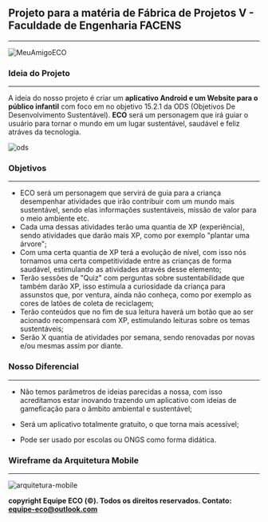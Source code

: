 <h2> Projeto para a matéria de Fábrica de Projetos V - Faculdade de Engenharia FACENS </h2>

-----------------------------------------------------------------------------------------------------------------------------------------------------------------------

![MeuAmigoECO](https://user-images.githubusercontent.com/63882166/168189727-4f3ffa6a-ff2e-4d45-a91e-597199c277a6.png)

<h3>Ideia do Projeto</h3>

-----------------------------------------------------------------------------------------------------------------------------------------------------------------------

A ideia do nosso projeto é criar um **aplicativo Android e um Website para o público infantil** com foco em no objetivo 15.2.1 da ODS (Objetivos De Desenvolvimento Sustentável). **ECO** será um personagem que irá guiar o usuário para tornar o mundo em um lugar sustentável, saudável e feliz atráves da tecnologia.

![ods](https://user-images.githubusercontent.com/63882166/168189901-f5be0022-4dd3-481f-80c8-b7d723a83a94.png)

<h3>Objetivos</h3>

-----------------------------------------------------------------------------------------------------------------------------------------------------------------------

- ECO será um personagem que servirá de guia para a criança desempenhar atividades que irão contribuir com um mundo mais sustentável, sendo elas informações sustentáveis, missão de valor para o meio ambiente etc.
- Cada uma dessas atividades terão uma quantia de XP (experiência), sendo atividades que darão mais XP, como por exemplo "plantar uma árvore";
- Com uma certa quantia de XP terá a evolução de nível, com isso nós tornamos uma certa competitividade entre as crianças de forma saudável, estimulando as atividades através desse elemento;
- Terão sessões de "Quiz" com perguntas sobre sustentabilidade que também darão XP, isso estimula a curiosidade da criança para assunstos que, por ventura, ainda não conheça, como por exemplo as cores de latões de coleta de reciclagem;
- Terão conteúdos que no fim de sua leitura haverá um botão que ao ser acionado recompensará com XP, estimulando leituras sobre os temas sustentáveis;
- Serão X quantia de atividades por semana, sendo renovadas por novas e/ou mesmas assim por diante.

<h3>Nosso Diferencial</h3>
 
-----------------------------------------------------------------------------------------------------------------------------------------------------------------------

- Não temos parâmetros de ideias parecidas a nossa, com isso acreditamos estar inovando trazendo um aplicativo com ideias de gameficação para o âmbito ambiental e sustentável;

- Será um aplicativo totalmente gratuito, o que torna mais acessível;

- Pode ser usado por escolas ou ONGS como forma didática.


<h3>Wireframe da Arquitetura Mobile</h3>

-----------------------------------------------------------------------------------------------------------------------------------------------------------------------

![arquitetura-mobile](https://user-images.githubusercontent.com/63882166/168190421-1f7adcb8-0e81-4f86-a112-eed6270bb580.png)


**copyright Equipe ECO (©). Todos os direitos reservados. Contato: equipe-eco@outlook.com**







